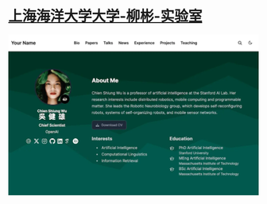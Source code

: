 # [上海海洋大学大学-柳彬-实验室](https://github.com/HugoBlox/theme-academic-cv)

[![Screenshot](.github/preview.webp)](https://shouai.github.io/lab/)


